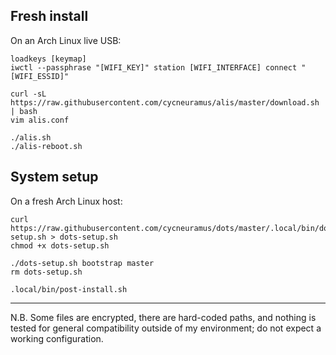 ## Fresh install

On an Arch Linux live USB:

```
loadkeys [keymap]
iwctl --passphrase "[WIFI_KEY]" station [WIFI_INTERFACE] connect "[WIFI_ESSID]"

curl -sL https://raw.githubusercontent.com/cycneuramus/alis/master/download.sh | bash
vim alis.conf

./alis.sh
./alis-reboot.sh
```

## System setup

On a fresh Arch Linux host:

```
curl https://raw.githubusercontent.com/cycneuramus/dots/master/.local/bin/dots-setup.sh > dots-setup.sh
chmod +x dots-setup.sh

./dots-setup.sh bootstrap master
rm dots-setup.sh

.local/bin/post-install.sh
```

---

N.B. Some files are encrypted, there are hard-coded paths, and nothing is tested for general compatibility outside of my environment; do not expect a working configuration. 
